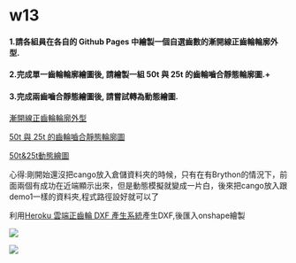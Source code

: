 # w13

#### 1.請各組員在各自的 Github Pages 中繪製一個自選齒數的漸開線正齒輪輪廓外型.

#### 2.完成單一齒輪輪廓繪圖後, 請繪製一組 50t 與 25t 的齒輪嚙合靜態輪廓圖.+

#### 3.完成兩齒嚙合靜態繪圖後, 請嘗試轉為動態繪圖.

[漸開線正齒輪輪廓外型](https://s40523211.github.io/cd2018/demo1/blog/gear1.html)

[50t 與 25t 的齒輪嚙合靜態輪廓圖](https://s40523211.github.io/cd2018/demo1/blog/gear2.html)

[50t&25t動態繪圖](https://s40523211.github.io/cd2018/demo1/blog/gear3.html)

心得:剛開始還沒把cango放入倉儲資料夾的時候，只有在有Brython的情況下，前面兩個有成功在近端顯示出來，但是動態模擬就變成一片白，後來把cango放入跟demo1一樣的資料夾,程式路徑設好就可以了



利用[Heroku 雲端正齒輪 DXF 產生系統](https://cd2018.herokuapp.com/GearBuilder)產生DXF,後匯入onshape繪製

![](/assets/geara.png)

![](/assets/gear-dxf.png)

